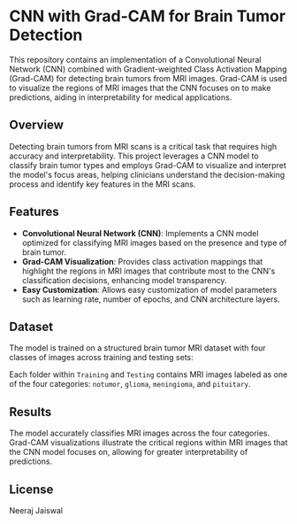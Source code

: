 # CNN with Grad-CAM for Brain Tumor Detection

This repository contains an implementation of a Convolutional Neural Network (CNN) combined with Gradient-weighted Class Activation Mapping (Grad-CAM) for detecting brain tumors from MRI images. Grad-CAM is used to visualize the regions of MRI images that the CNN focuses on to make predictions, aiding in interpretability for medical applications.

## Overview

Detecting brain tumors from MRI scans is a critical task that requires high accuracy and interpretability. This project leverages a CNN model to classify brain tumor types and employs Grad-CAM to visualize and interpret the model's focus areas, helping clinicians understand the decision-making process and identify key features in the MRI scans.

## Features

- **Convolutional Neural Network (CNN)**: Implements a CNN model optimized for classifying MRI images based on the presence and type of brain tumor.
- **Grad-CAM Visualization**: Provides class activation mappings that highlight the regions in MRI images that contribute most to the CNN's classification decisions, enhancing model transparency.
- **Easy Customization**: Allows easy customization of model parameters such as learning rate, number of epochs, and CNN architecture layers.

## Dataset

The model is trained on a structured brain tumor MRI dataset with four classes of images across training and testing sets:


Each folder within `Training` and `Testing` contains MRI images labeled as one of the four categories: `notumor`, `glioma`, `meningioma`, and `pituitary`.

## Results

The model accurately classifies MRI images across the four categories. Grad-CAM visualizations illustrate the critical regions within MRI images that the CNN model focuses on, allowing for greater interpretability of predictions.

## License

Neeraj Jaiswal